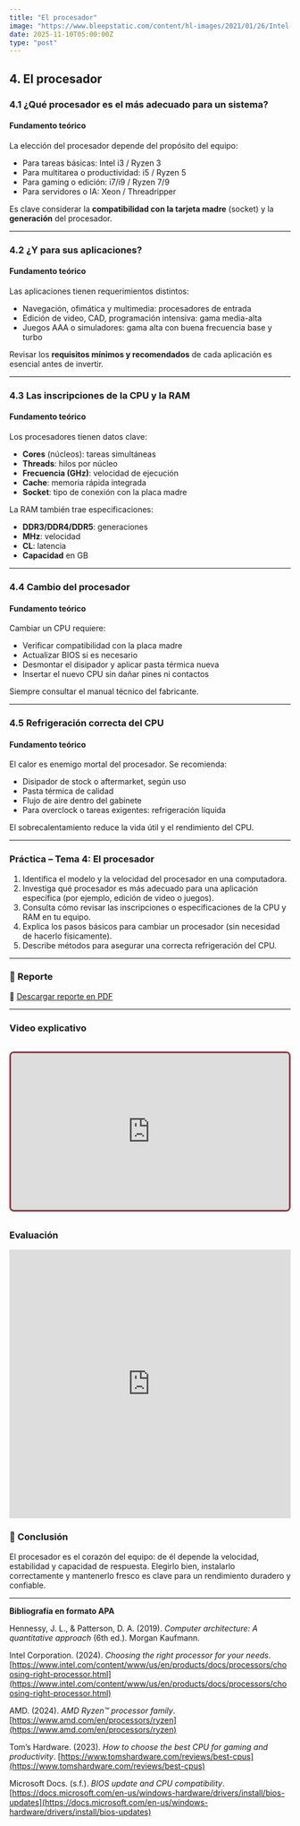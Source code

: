 ```yaml
---
title: "El procesador"
image: "https://www.bleepstatic.com/content/hl-images/2021/01/26/Intel-CPU.jpg"
date: 2025-11-10T05:00:00Z
type: "post"
---
```


## 4. El procesador

### 4.1 ¿Qué procesador es el más adecuado para un sistema?

#### Fundamento teórico
La elección del procesador depende del propósito del equipo:
- Para tareas básicas: Intel i3 / Ryzen 3
- Para multitarea o productividad: i5 / Ryzen 5
- Para gaming o edición: i7/i9 / Ryzen 7/9
- Para servidores o IA: Xeon / Threadripper

Es clave considerar la **compatibilidad con la tarjeta madre** (socket) y la **generación** del procesador.

---

### 4.2 ¿Y para sus aplicaciones?

#### Fundamento teórico
Las aplicaciones tienen requerimientos distintos:
- Navegación, ofimática y multimedia: procesadores de entrada
- Edición de video, CAD, programación intensiva: gama media-alta
- Juegos AAA o simuladores: gama alta con buena frecuencia base y turbo

Revisar los **requisitos mínimos y recomendados** de cada aplicación es esencial antes de invertir.

---

### 4.3 Las inscripciones de la CPU y la RAM

#### Fundamento teórico
Los procesadores tienen datos clave:
- **Cores** (núcleos): tareas simultáneas
- **Threads**: hilos por núcleo
- **Frecuencia (GHz)**: velocidad de ejecución
- **Cache**: memoria rápida integrada
- **Socket**: tipo de conexión con la placa madre

La RAM también trae especificaciones:
- **DDR3/DDR4/DDR5**: generaciones
- **MHz**: velocidad
- **CL**: latencia
- **Capacidad** en GB

---

### 4.4 Cambio del procesador

#### Fundamento teórico
Cambiar un CPU requiere:
- Verificar compatibilidad con la placa madre
- Actualizar BIOS si es necesario
- Desmontar el disipador y aplicar pasta térmica nueva
- Insertar el nuevo CPU sin dañar pines ni contactos

Siempre consultar el manual técnico del fabricante.

---

### 4.5 Refrigeración correcta del CPU

#### Fundamento teórico
El calor es enemigo mortal del procesador. Se recomienda:
- Disipador de stock o aftermarket, según uso
- Pasta térmica de calidad
- Flujo de aire dentro del gabinete
- Para overclock o tareas exigentes: refrigeración líquida

El sobrecalentamiento reduce la vida útil y el rendimiento del CPU.

---

### Práctica – Tema 4: El procesador

1. Identifica el modelo y la velocidad del procesador en una computadora.
2. Investiga qué procesador es más adecuado para una aplicación específica (por ejemplo, edición de video o juegos).
3. Consulta cómo revisar las inscripciones o especificaciones de la CPU y RAM en tu equipo.
4. Explica los pasos básicos para cambiar un procesador (sin necesidad de hacerlo físicamente).
5. Describe métodos para asegurar una correcta refrigeración del CPU.

---


### 📄 Reporte

📎 [Descargar reporte en PDF](./reportes/actualizar_equipo.pdf)

---

### Video explicativo
<div class="video-wrapper">
  <div class="video-container">
    <iframe
      src="https://www.youtube.com/embed/G7MxRqDmXR8"
      title="Explicación de Series de Taylor"
      frameborder="0"
      allow="accelerometer; autoplay; clipboard-write; encrypted-media; gyroscope; picture-in-picture"
      allowfullscreen
    ></iframe>
  </div>
</div>

<style>
  .video-wrapper {
    max-width: 800px;
    margin: 2rem auto;
    border: 3px solid #8e3b46; 
    border-radius: 0.5rem; 
    overflow: hidden;
    box-shadow: 0 1px 3px rgba(0,0,0,0.1); /* Sombra suave */
  }

  .video-container {
    position: relative;
    padding-bottom: 56.25%; /* Relación 16:9 */
    height: 0;
    overflow: hidden;
  }

  .video-container iframe {
    position: absolute;
    top: 0;
    left: 0;
    width: 100%;
    height: 100%;
  }
</style>


### Evaluación
<iframe width="640px" height="480px" src="https://forms.office.com/Pages/ResponsePage.aspx?id=gsNAcvN36kKVdjcJfbNi0FCkw5CfzlBNhis-3McxiZlUOFQzR0oyUE9VWjgyUThQVE9EMURZQTdMMS4u&embed=true" frameborder="0" marginwidth="0" marginheight="0" style="border: none; max-width:100%; max-height:100vh" allowfullscreen webkitallowfullscreen mozallowfullscreen msallowfullscreen> </iframe>

### 🧾 Conclusión

El procesador es el corazón del equipo: de él depende la velocidad, estabilidad y capacidad de respuesta. Elegirlo bien, instalarlo correctamente y mantenerlo fresco es clave para un rendimiento duradero y confiable.

---

**Bibliografía en formato APA**

Hennessy, J. L., & Patterson, D. A. (2019). *Computer architecture: A quantitative approach* (6th ed.). Morgan Kaufmann.

Intel Corporation. (2024). *Choosing the right processor for your needs*. [https://www.intel.com/content/www/us/en/products/docs/processors/choosing-right-processor.html](https://www.intel.com/content/www/us/en/products/docs/processors/choosing-right-processor.html)

AMD. (2024). *AMD Ryzen™ processor family*. [https://www.amd.com/en/processors/ryzen](https://www.amd.com/en/processors/ryzen)

Tom’s Hardware. (2023). *How to choose the best CPU for gaming and productivity*. [https://www.tomshardware.com/reviews/best-cpus](https://www.tomshardware.com/reviews/best-cpus)

Microsoft Docs. (s.f.). *BIOS update and CPU compatibility*. [https://docs.microsoft.com/en-us/windows-hardware/drivers/install/bios-updates](https://docs.microsoft.com/en-us/windows-hardware/drivers/install/bios-updates)

